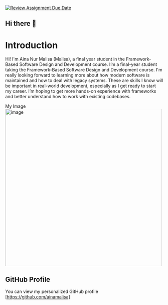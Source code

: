 [![Review Assignment Due Date](https://classroom.github.com/assets/deadline-readme-button-22041afd0340ce965d47ae6ef1cefeee28c7c493a6346c4f15d667ab976d596c.svg)](https://classroom.github.com/a/LQr4ft17)

## Hi there 👋

# Introduction
Hi! I'm Aina Nur Malisa (Malisa), a final year student in the Framework-Based Software Design and Development course. 
I’m a final-year student taking the Framework-Based Software Design and Development course. I'm really looking forward to learning more about how modern software is maintained and how to deal with legacy systems. These are skills I know will be important in real-world development, especially as I get ready to start my career. I’m hoping to get more hands-on experience with frameworks and better understand how to work with existing codebases.

My Image
<img width="500" height="500" alt="image" src="https://github.com/user-attachments/assets/d7b13e08-96db-42ee-863b-6f135913069c"/>


## GitHub Profile
You can view my personalized GitHub profile [https://github.com/ainamalisa]
